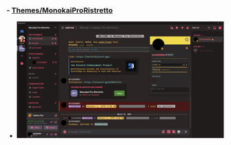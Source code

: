 ### - [Themes/MonokaiProRistretto](/BetterDiscord/Themes/MonokaiProRistretto/)

- ![MonokaiProRistretto](https://raw.githubusercontent.com/arschedev/BetterDiscord/main/Themes/MonokaiProRistretto/preview.png)